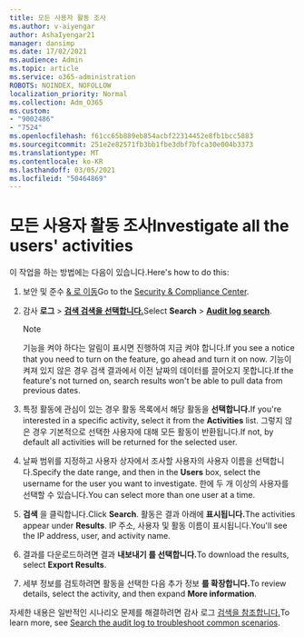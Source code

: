```yaml
---
title: 모든 사용자 활동 조사
ms.author: v-aiyengar
author: AshaIyengar21
manager: dansimp
ms.date: 17/02/2021
ms.audience: Admin
ms.topic: article
ms.service: o365-administration
ROBOTS: NOINDEX, NOFOLLOW
localization_priority: Normal
ms.collection: Adm_O365
ms.custom:
- "9002486"
- "7524"
ms.openlocfilehash: f61cc65b889eb854acbf22314452e8fb1bcc5883
ms.sourcegitcommit: 251e2e82571fb3bb1fbe3dbf7bfca30e004b3373
ms.translationtype: MT
ms.contentlocale: ko-KR
ms.lasthandoff: 03/05/2021
ms.locfileid: "50464869"
---
```

# <a name="investigate-all-the-users-activities"></a><span data-ttu-id="7cc2d-102">모든 사용자 활동 조사</span><span class="sxs-lookup"><span data-stu-id="7cc2d-102">Investigate all the users' activities</span></span>

<span data-ttu-id="7cc2d-103">이 작업을 하는 방법에는 다음이 있습니다.</span><span class="sxs-lookup"><span data-stu-id="7cc2d-103">Here's how to do this:</span></span>

1. <span data-ttu-id="7cc2d-104">보안 및 준수 [& 로 이동](https://go.microsoft.com/fwlink/p/?linkid=2077143)</span><span class="sxs-lookup"><span data-stu-id="7cc2d-104">Go to the [Security & Compliance Center](https://go.microsoft.com/fwlink/p/?linkid=2077143).</span></span>
1. <span data-ttu-id="7cc2d-105">감사 **로그**  >  **[검색 검색을 선택합니다.](https://go.microsoft.com/fwlink/?linkid=2103759)**</span><span class="sxs-lookup"><span data-stu-id="7cc2d-105">Select **Search** > **[Audit log search](https://go.microsoft.com/fwlink/?linkid=2103759)**.</span></span>
    > [!NOTE]
    > <span data-ttu-id="7cc2d-106">기능을 켜야 하다는 알림이 표시면 진행하여 지금 켜야 합니다.</span><span class="sxs-lookup"><span data-stu-id="7cc2d-106">If you see a notice that you need to turn on the feature, go ahead and turn it on now.</span></span> <span data-ttu-id="7cc2d-107">기능이 켜져 있지 않은 경우 검색 결과에서 이전 날짜의 데이터를 끌어오지 못합니다.</span><span class="sxs-lookup"><span data-stu-id="7cc2d-107">If the feature's not turned on, search results won't be able to pull data from previous dates.</span></span>

1. <span data-ttu-id="7cc2d-108">특정 활동에 관심이 있는 경우 활동 목록에서 해당 활동을 **선택합니다.**</span><span class="sxs-lookup"><span data-stu-id="7cc2d-108">If you're interested in a specific activity, select it from the **Activities** list.</span></span> <span data-ttu-id="7cc2d-109">그렇지 않은 경우 기본적으로 선택한 사용자에 대해 모든 활동이 반환됩니다.</span><span class="sxs-lookup"><span data-stu-id="7cc2d-109">If not, by default all activities will be returned for the selected user.</span></span>
1. <span data-ttu-id="7cc2d-110">날짜 범위를 지정하고 사용자  상자에서 조사할 사용자의 사용자 이름을 선택합니다.</span><span class="sxs-lookup"><span data-stu-id="7cc2d-110">Specify the date range, and then in the **Users** box, select the username for the user you want to investigate.</span></span> <span data-ttu-id="7cc2d-111">한에 두 개 이상의 사용자를 선택할 수 있습니다.</span><span class="sxs-lookup"><span data-stu-id="7cc2d-111">You can select more than one user at a time.</span></span>
1. <span data-ttu-id="7cc2d-112">**검색** 을 클릭합니다.</span><span class="sxs-lookup"><span data-stu-id="7cc2d-112">Click **Search**.</span></span> <span data-ttu-id="7cc2d-113">활동은 결과 아래에 **표시됩니다.**</span><span class="sxs-lookup"><span data-stu-id="7cc2d-113">The activities appear under **Results**.</span></span> <span data-ttu-id="7cc2d-114">IP 주소, 사용자 및 활동 이름이 표시됩니다.</span><span class="sxs-lookup"><span data-stu-id="7cc2d-114">You'll see the IP address, user, and activity name.</span></span>
1. <span data-ttu-id="7cc2d-115">결과를 다운로드하려면 결과 **내보내기 를 선택합니다.**</span><span class="sxs-lookup"><span data-stu-id="7cc2d-115">To download the results, select **Export Results**.</span></span>
1. <span data-ttu-id="7cc2d-116">세부 정보를 검토하려면 활동을 선택한 다음 추가 정보 **를 확장합니다.**</span><span class="sxs-lookup"><span data-stu-id="7cc2d-116">To review details, select the activity, and then expand **More information**.</span></span>

<span data-ttu-id="7cc2d-117">자세한 내용은 일반적인 시나리오 문제를 해결하려면 감사 로그 [검색을 참조합니다.](https://go.microsoft.com/fwlink/?linkid=2103944)</span><span class="sxs-lookup"><span data-stu-id="7cc2d-117">To learn more, see [Search the audit log to troubleshoot common scenarios](https://go.microsoft.com/fwlink/?linkid=2103944).</span></span>